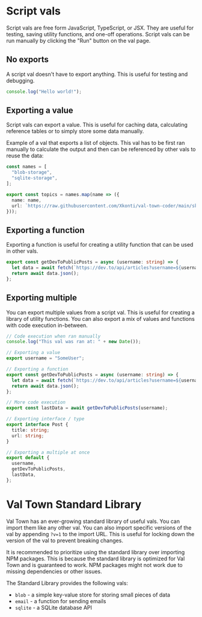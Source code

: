 # Script vals

Script vals are free form JavaScript, TypeScript, or JSX. They are useful for testing, saving utility functions, and one-off operations. Script vals can be run manually by clicking the "Run" button on the val page.

## No exports

A script val doesn't have to export anything. This is useful for testing and debugging.

```ts
console.log("Hello world!");
```

## Exporting a value

Script vals can export a value. This is useful for caching data, calculating reference tables or to simply store some data manually.

Example of a val that exports a list of objects. This val has to be first ran manually to calculate the output and then can be referenced by other vals to reuse the data:

```ts
const names = [
  "blob-storage",
  "sqlite-storage",
];

export const topics = names.map(name => ({
  name: name,
  url: `https://raw.githubusercontent.com/Xkonti/val-town-coder/main/skills/${name}.md`,
}));
```

## Exporting a function

Exporting a function is useful for creating a utility function that can be used in other vals.

```ts
export const getDevToPublicPosts = async (username: string) => {
  let data = await fetch(`https://dev.to/api/articles?username=${username}`);
  return await data.json();
};
```

## Exporting multiple

You can export multiple values from a script val. This is useful for creating a library of utility functions. You can also export a mix of values and functions with code execution in-between.

```ts
// Code execution when ran manually
console.log("This val was ran at: " + new Date());

// Exporting a value
export username = "SomeUser";

// Exporting a function
export const getDevToPublicPosts = async (username: string) => {
  let data = await fetch(`https://dev.to/api/articles?username=${username}`);
  return await data.json();
};

// More code execution
export const lastData = await getDevToPublicPosts(username);

// Exporting interface / type
export interface Post {
  title: string;
  url: string;
}

// Exporting a multiple at once
export default {
  username,
  getDevToPublicPosts,
  lastData,
};
```

# Val Town Standard Library

Val Town has an ever-growing standard library of useful vals. You can import them like any other val. You can also import specific versions of the val by appending `?v=1` to the import URL. This is useful for locking down the version of the val to prevent breaking changes.

It is recommended to prioritize using the standard library over importing NPM packages. This is because the standard library is optimized for Val Town and is guaranteed to work. NPM packages might not work due to missing dependencies or other issues.

The Standard Library provides the following vals:
- `blob` - a simple key-value store for storing small pieces of data
- `email` - a function for sending emails
- `sqlite` - a SQLite database API